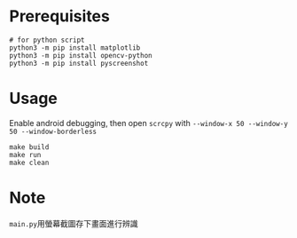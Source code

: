 # Prerequisites
```
# for python script
python3 -m pip install matplotlib
python3 -m pip install opencv-python
python3 -m pip install pyscreenshot
```

# Usage
Enable android debugging, then open `scrcpy` with `--window-x 50 --window-y 50 --window-borderless`
```
make build
make run
make clean
```

# Note
`main.py`用螢幕截圖存下畫面進行辨識
